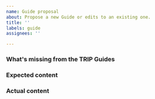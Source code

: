 ```yaml
---
name: Guide proposal
about: Propose a new Guide or edits to an existing one.
title: ''
labels: guide
assignees: ''

---
```


### What's missing from the TRIP Guides
<!-- (Guidelines for Guide proposals are [available here](https://guides.trip.dev/contributing/contributing-to-trip#proposing-a-guide) -->

<!-- Include your examples, templates, and evidence from users here -->

### Expected content
<!-- Tell us what content should be present -->

### Actual content
<!-- Tell us what actual content is present instead -->
